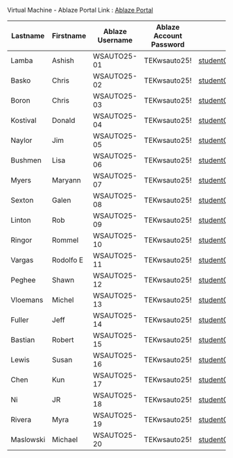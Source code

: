 Virtual Machine - Ablaze Portal Link  : [Ablaze Portal](https://my.ablazedesktop.com)

| Lastname   | Firstname   | Ablaze Username | Ablaze Account Password | Azure Account                                     | Azure Password |
|------------|-------------|------------------|--------------------------|---------------------------------------------------|----------------|
| Lamba      | Ashish      | WSAUTO25-01      | TEKwsauto25!             | student001_OC006@opscosolutions.onmicrosoft.com  | P@ssw0rd20250730! |
| Basko      | Chris       | WSAUTO25-02      | TEKwsauto25!             | student002_OC006@opscosolutions.onmicrosoft.com  | P@ssw0rd20250730! |
| Boron      | Chris       | WSAUTO25-03      | TEKwsauto25!             | student003_OC006@opscosolutions.onmicrosoft.com  | P@ssw0rd20250730! |
| Kostival   | Donald      | WSAUTO25-04      | TEKwsauto25!             | student004_OC006@opscosolutions.onmicrosoft.com  | P@ssw0rd20250730! |
| Naylor     | Jim         | WSAUTO25-05      | TEKwsauto25!             | student005_OC006@opscosolutions.onmicrosoft.com  | P@ssw0rd20250730! |
| Bushmen    | Lisa        | WSAUTO25-06      | TEKwsauto25!             | student006_OC006@opscosolutions.onmicrosoft.com  | P@ssw0rd20250730! |
| Myers      | Maryann     | WSAUTO25-07      | TEKwsauto25!             | student007_OC006@opscosolutions.onmicrosoft.com  | P@ssw0rd20250730! |
| Sexton     | Galen       | WSAUTO25-08      | TEKwsauto25!             | student008_OC006@opscosolutions.onmicrosoft.com  | P@ssw0rd20250730! |
| Linton     | Rob         | WSAUTO25-09      | TEKwsauto25!             | student009_OC006@opscosolutions.onmicrosoft.com  | P@ssw0rd20250730! |
| Ringor     | Rommel      | WSAUTO25-10      | TEKwsauto25!             | student010_OC006@opscosolutions.onmicrosoft.com  | P@ssw0rd20250730! |
| Vargas     | Rodolfo E   | WSAUTO25-11      | TEKwsauto25!             | student011_OC006@opscosolutions.onmicrosoft.com  | P@ssw0rd20250730! |
| Peghee     | Shawn       | WSAUTO25-12      | TEKwsauto25!             | student012_OC006@opscosolutions.onmicrosoft.com  | P@ssw0rd20250730! |
| Vloemans   | Michel      | WSAUTO25-13      | TEKwsauto25!             | student013_OC006@opscosolutions.onmicrosoft.com  | P@ssw0rd20250730! |
| Fuller     | Jeff        | WSAUTO25-14      | TEKwsauto25!             | student014_OC006@opscosolutions.onmicrosoft.com  | P@ssw0rd20250730! |
| Bastian    | Robert      | WSAUTO25-15      | TEKwsauto25!             | student015_OC006@opscosolutions.onmicrosoft.com  | P@ssw0rd20250730! |
| Lewis      | Susan       | WSAUTO25-16      | TEKwsauto25!             | student016_OC006@opscosolutions.onmicrosoft.com  | P@ssw0rd20250730! |
| Chen       | Kun         | WSAUTO25-17      | TEKwsauto25!             | student017_OC006@opscosolutions.onmicrosoft.com  | P@ssw0rd20250730! |
| Ni         | JR          | WSAUTO25-18      | TEKwsauto25!             | student018_OC006@opscosolutions.onmicrosoft.com  | P@ssw0rd20250730! |
| Rivera     | Myra        | WSAUTO25-19      | TEKwsauto25!             | student019_OC006@opscosolutions.onmicrosoft.com  | P@ssw0rd20250730! |
| Maslowski  | Michael     | WSAUTO25-20      | TEKwsauto25!             | student020_OC006@opscosolutions.onmicrosoft.com  | P@ssw0rd20250730! |
